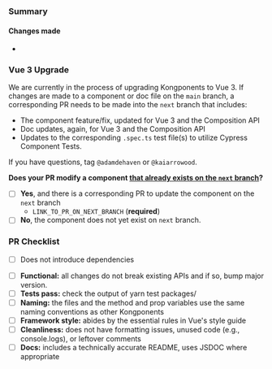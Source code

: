 ### Summary

#### Changes made

*

### Vue 3 Upgrade

We are currently in the process of upgrading Kongponents to Vue 3. If changes are made to a component or doc file on the `main` branch, a corresponding PR needs to be made into the `next` branch that includes:

* The component feature/fix, updated for Vue 3 and the Composition API
* Doc updates, again, for Vue 3 and the Composition API
* Updates to the corresponding `.spec.ts` test file(s) to utilize Cypress Component Tests.

If you have questions, tag `@adamdehaven` or `@kaiarrowood`.

**Does your PR modify a component [that already exists on the `next` branch](https://github.com/Kong/kongponents/tree/next/src/components)?**

* [ ] **Yes**, and there is a corresponding PR to update the component on the `next` branch
  * `LINK_TO_PR_ON_NEXT_BRANCH` (**required**)
* [ ] **No**, the component does not yet exist on `next` branch.

### PR Checklist

- [ ] Does not introduce dependencies
* [ ] **Functional:** all changes do not break existing APIs and if so, bump major version.
* [ ] **Tests pass:** check the output of yarn test packages/<Kongponent>
* [ ] **Naming:** the files and the method and prop variables use the same naming conventions as other Kongponents
* [ ] **Framework style:** abides by the essential rules in Vue's style guide
* [ ] **Cleanliness:** does not have formatting issues, unused code (e.g., console.logs), or leftover comments
* [ ] **Docs:** includes a technically accurate README, uses JSDOC where appropriate
